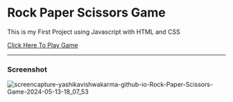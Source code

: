 # Rock Paper Scissors Game
<p>This is my First Project using Javascript with HTML and CSS</p>
<a href="https://yashikavishwakarma.github.io/Rock_Paper_Scissors_Game/">Click Here To Play Game</a>
<br>
<hr>
<h3>Screenshot</h3>

![screencapture-yashikavishwakarma-github-io-Rock-Paper-Scissors-Game-2024-05-13-18_07_53](https://github.com/yashikavishwakarma/Rock_Paper_Scissors_Game/assets/154987343/edf7fac0-9f0c-4d82-9a38-154db83d816c)
